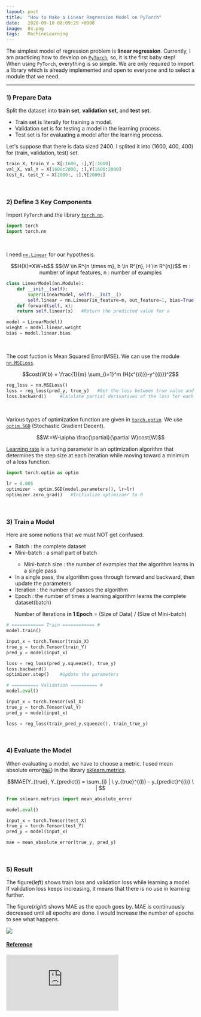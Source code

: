 ```yaml
---
layout: post
title:  "How to Make a Linear Regression Model on PyTorch"
date:   2020-09-10 08:09:29 +0900
image:  04.png
tags:   MachineLearning
---
```


The simplest model of regression problem is <strong>linear regression</strong>. Currently, I am practicing how to develop on [`PyTorch`][PyTorch], so, it is the first baby step!
<br />
When using `PyTorch`, everything is so simple. We are only required to import a library which is already implemented and open to everyone and to select a module that we need.

---
### 1) Prepare Data
Split the dataset into <strong>train set</strong>, <strong>validation set</strong>, and <strong>test set</strong>.

<ul>
<li>Train set is literally for training a model.</li>
<li>Validation set is for testing a model in the learning process.</li>
<li>Test set is for evaluating a model after the learning process.</li>
</ul>

Let's suppose that there is data sized 2400. I splited it into (1600, 400, 400) for (train, validation, test) set.

```python
train_X, train_Y = X[:1600, :],Y[:1600]
val_X, val_Y = X[1600:2000, :],Y[1600:2000]
test_X, test_Y = X[2000:, :],Y[2000:]
```
<br />

### 2) Define 3 Key Components
Import `PyTorch` and the library [`torch.nn`][torch.nn].
```python
import torch
import torch.nn
```
<br />

I need [`nn.Linear`][nn.Linear] for our hypothesis.

<div align="center">
$$H(X)=XW+b$$ 
$$(W \in R^{n \times m}, b \in R^{n}, H \in R^{n})$$
m : number of input features, n : number of examples
</div>

```python
class LinearModel(nn.Module):
    def __init__(self):
        super(LinearModel, self).__init__()
        self.linear = nn.Linear(in_feature=m, out_feature=1, bias=True)
    def forward(self, x):
    return self.linear(x)   #Return the predicted value for x

model = LinearModel()
wieght = model.linear.weight
bias = model.linear.bias
```
<br />

The cost fuction is Mean Squared Error(MSE). We can use the module [`nn.MSELoss`][nn.MSELoss].

<div align="center">
$$cost(W,b) = \frac{1}{m} \sum_{i=1}^m (H(x^{(i)})-y^{(i)})^2$$
</div>

```python
reg_loss = nn.MSELoss()
loss = reg_loss(pred_y, true_y)   #Get the loss between true value and predicted value
loss.backward()     #Calulate partial derivatives of the loss for each parameter 
```
 
<br />

Various types of optimization function are given in [`torch.optim`][torch.optim]. We use [`optim.SGD`][optim.SGD] (Stochastic Gradient Decent).

<div align="center">
$$W:=W-\alpha \frac{\partial}{\partial W}cost(W)$$
</div>

[Learning rate][Learning rate] is a tuning parameter in an optimization algorithm that determines the step size at each iteration while moving toward a minimum of a loss function. 

```python
import torch.optim as optim
 
lr = 0.005
optimizer - optim.SGD(model.parameters(), lr=lr)
optimizer.zero_grad()   #Initialize optimizaer to 0
```

<br />

### 3) Train a Model
Here are some notions that we must NOT get confused.

<ul>
<li>Batch : the complete dataset </li>
<li>Mini-batch : a small part of batch </li>
    <ul>
    <li>Mini-batch size : the number of examples that the algorithm learns in a single pass </li>
    </ul>
<li>In a single pass, the algorithm goes through forward and backward, then update the parameters </li>
<li>Iteration : the number of passes the algorithm </li>
<li>Epoch : the number of times a learning algorithm learns the complete dataset(batch) </li>
</ul>

<div align="center">
Number of Iterations <strong>in 1 Epoch</strong> = (Size of Data) / (Size of Mini-batch)
</div>

```python
# ============ Train ============ #
model.train()

input_x = torch.Tensor(train_X)
true_y = torch.Tensor(train_Y)
pred_y = model(input_x)

loss = reg_loss(pred_y.squeeze(), true_y)
loss.backward()
optimizer.step()    #Update the parameters

# ========== Validation ========== #
model.eval()

input_x = torch.Tensor(val_X)
true_y = torch.Tensor(val_Y)
pred_y = model(input_x)

loss = reg_loss(train_pred_y.squeeze(), train_true_y)
```

<br />

### 4) Evaluate the Model
When evaluating a model, we have to choose a metric. I used mean absolute error([`MAE`][MAE]) in the library [sklearn.metrics][sklearn.metrics].

<div align="center">
$$MAE(Y_{true}, Y_{predict}) = \sum_{i} | \ y_{true}^{(i)} - y_{predict}^{(i)} \ | $$
</div>

```python
from sklearn.metrics import mean_absolute_error

model.eval()

input_x = torch.Tensor(test_X)
true_y = torch.Tensor(test_Y)
pred_y = model(input_x)

mae = mean_absolute_error(true_y, pred_y)
```

<br />

### 5) Result
The figure(<em>left</em>) shows train loss and validation loss while learning a model. If validation loss keeps increasing, it means that there is no use in learning further.

The figure(<em>right</em>) shows MAE as the epoch goes by. MAE is continuously decreased until all epochs are done. I would increase the number of epochs to see what happens.


![]({{site.baseurl}}/images/05.png)


#### [Reference][Reference] 
<iframe src="https://youtu.be/-hWgqTB09DM" frameborder="0" allowfullscreen></iframe>


[PyTorch]: https://pytorch.org/
[torch.nn]: https://pytorch.org/docs/stable/nn.html
[nn.Linear]: https://pytorch.org/docs/stable/generated/torch.nn.Linear.html?highlight=nn%20linear#torch.nn.Linear
[nn.MSELoss]: https://pytorch.org/docs/stable/generated/torch.nn.MSELoss.html
[torch.optim]: https://pytorch.org/docs/master/optim.html#torch-optim
[optim.SGD]: https://pytorch.org/docs/master/optim.html?highlight=sgd#torch.optim.SGD
[Learning rate]: https://en.wikipedia.org/wiki/Learning_rate
[MAE]: https://scikit-learn.org/stable/modules/generated/sklearn.metrics.mean_absolute_error.html
[sklearn.metrics]: https://scikit-learn.org/stable/modules/classes.html#module-sklearn.metrics
[Reference]: https://github.com/heartcored98/Standalone-DeepLearning